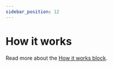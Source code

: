 ```yaml
---
sidebar_position: 12
---
```


# How it works

Read more about the [How it works block](https://www.google.com/url?q=https://docs.google.com/document/d/1QQa5uvE3TG0TaK-wDjLlK9JXE5Kqy0NSQbwQ6o4UFAg/edit%23heading%3Dh.7gmjypu6t2fs&sa=D&source=editors&ust=1664361389183737&usg=AOvVaw0EFHHXFfNilTPc1kKcSTxT).